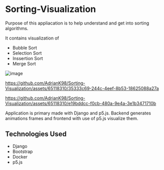 # Sorting-Visualization

Purpose of this appliacation is to help understand and get into sorting algorithms. 


It contains visualization of
* Bubble Sort
* Selection Sort
* Inssertion Sort
* Merge Sort

![image](https://github.com/AdrianK98/Sorting-Visualization/assets/65118310/628cf579-b071-4ac5-a532-d67ea17f6ea2)

https://github.com/AdrianK98/Sorting-Visualization/assets/65118310/35333c69-244c-4eef-8b53-18625088a27a


https://github.com/AdrianK98/Sorting-Visualization/assets/65118310/e19bddcc-f0cb-480a-9e4a-3e1b3471710b









Application is primary made with Django and p5.js. Backend generates animations frames and frontend with use of p5.js visualize them.




## Technologies Used

* Django
* Bootstrap
* Docker
* p5.js
